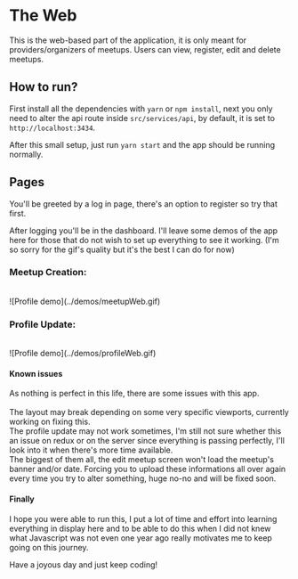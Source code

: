 # The Web

This is the web-based part of the application, it is only meant for providers/organizers of meetups. Users can view, register, edit and delete meetups.

## How to run?

First install all the dependencies with `yarn` or `npm install`, next you only need to alter the api route inside `src/services/api`, by default, it is set to `http://localhost:3434`.

After this small setup, just run `yarn start` and the app should be running normally.

## Pages

You'll be greeted by a log in page, there's an option to register so try that first.

After logging you'll be in the dashboard. I'll leave some demos of the app here for those that do not wish to set up everything to see it working. (I'm so sorry for the gif's quality but it's the best I can do for now)
<br />

### Meetup Creation:

<br />
![Profile demo](../demos/meetupWeb.gif)

### Profile Update:

<br />
![Profile demo](../demos/profileWeb.gif)

#### Known issues

As nothing is perfect in this life, there are some issues with this app.<br /><br />
The layout may break depending on some very specific viewports, currently working on fixing this.<br />
The profile update may not work sometimes, I'm still not sure whether this an issue on redux or on the server since everything is passing perfectly, I'll look into it when there's more time available. <br />
The biggest of them all, the edit meetup screen won't load the meetup's banner and/or date. Forcing you to upload these informations all over again every time you try to alter something, huge no-no and will be fixed soon.

#### Finally

I hope you were able to run this, I put a lot of time and effort into learning everything in display here and to be able to do this when I did not knew what Javascript was not even one year ago really motivates me to keep going on this journey.

Have a joyous day and just keep coding!
